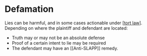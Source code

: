 # Defamation

Lies can be harmful, and in some cases actionable under [[tort law]].
Depending on where the plaintiff and defendant are located:

- Truth may or may not be an absolute defense
- Proof of a certain intent to lie may be required
- The defendant may have an [[Anti-SLAPP]] remedy.

[//begin]: # "Autogenerated link references for markdown compatibility"
[tort law]: tort-law.md "Tort Law"
[//end]: # "Autogenerated link references"